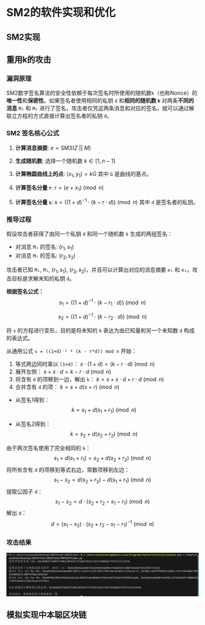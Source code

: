 # SM2的软件实现和优化

## SM2实现

## 重用k的攻击

### 漏洞原理

SM2数字签名算法的安全性依赖于每次签名时所使用的随机数`k`（也称Nonce）的**唯一性**和**保密性**。如果签名者使用相同的私钥 `d` 和**相同的随机数 `k`** 对两条**不同的消息** `M₁` 和 `M₂` 进行了签名，攻击者仅凭这两条消息和对应的签名，就可以通过解联立方程的方式直接计算出签名者的私钥 `d`。

### SM2 签名核心公式

1.  **计算消息摘要**: 
    $e = \text{SM3}(Z \ || \ M)$

2.  **生成随机数**: 
    选择一个随机数 $k \in [1, n-1]$

3.  **计算椭圆曲线上的点**:
    $(x_1, y_1) = kG$
    其中 `G` 是曲线的基点。

4.  **计算签名分量 `r`**:
    $r = (e + x_1) \pmod{n}$

5.  **计算签名分量 `s`**:
    $s = ((1+d)^{-1} \cdot (k - r \cdot d)) \pmod{n}$
    其中 `d` 是签名者的私钥。

### 推导过程

假设攻击者获得了由同一个私钥 `d` 和同一个随机数 `k` 生成的两组签名：

* 对消息 `M₁` 的签名: $(r_1, s_1)$
* 对消息 `M₂` 的签名: $(r_2, s_2)$

攻击者已知 `M₁`, `M₂`, $(r_1, s_1)$, $(r_2, s_2)$，并且可以计算出对应的消息摘要 `e₁` 和 `e₂`。攻击目标是求解未知的私钥 `d`。

**根据签名公式：**
$$
s_1 = ((1+d)^{-1} \cdot (k - r_1 \cdot d)) \pmod{n}
$$


$$
s_2 = ((1+d)^{-1} \cdot (k - r_2 \cdot d)) \pmod{n}
$$


将 `s` 的方程进行变形，目的是将未知的 `k` 表达为由已知量和另一个未知数 `d` 构成的表达式。

从通用公式 `s = ((1+d)⁻¹ * (k - r*d)) mod n` 开始：

1.  等式两边同时乘以 `(1+d)`：
    $s \cdot (1+d) = (k - r \cdot d) \pmod{n}$
2.  展开左侧：
    $s + s \cdot d = k - r \cdot d \pmod{n}$
3.  将含有 `d` 的项移到一边，解出 `k`：
    $k = s + s \cdot d + r \cdot d \pmod{n}$
4.  合并含有 `d` 的项：
    $k = s + d(s + r) \pmod{n}$


* 从签名1得到：
  $$k = s_1 + d(s_1 + r_1) \pmod{n} \quad$$

* 从签名2得到：
  $$k = s_2 + d(s_2 + r_2) \pmod{n} \quad $$

由于两次签名使用了完全相同的 `k`：
$$
s_1 + d(s_1 + r_1) = s_2 + d(s_2 + r_2) \pmod{n}
$$
将所有含有 `d` 的项移到等式右边，常数项移到左边：
$$
s_1 - s_2 = d(s_2 + r_2) - d(s_1 + r_1) \pmod{n}
$$
提取公因子 `d`：
$$
s_1 - s_2 = d \cdot (s_2 + r_2 - s_1 - r_1) \pmod{n}
$$
解出 `d`：
$$
d = (s_1 - s_2) \cdot (s_2 + r_2 - s_1 - r_1)^{-1} \pmod{n}
$$
### 攻击结果
![](./pic/poc.png)
## 模拟实现中本聪区块链